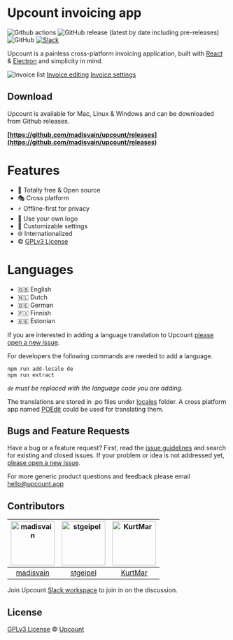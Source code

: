 # Upcount invoicing app

![Github actions](https://github.com/madisvain/upcount/workflows/Release/badge.svg) ![GitHub release (latest by date including pre-releases)](https://img.shields.io/github/v/release/madisvain/upcount?include_prereleases) ![GitHub](https://img.shields.io/github/license/madisvain/upcount) [![Slack](https://img.shields.io/badge/slack-upcount-green.svg?logo=slack)](https://join.slack.com/t/upcount/shared_invite/enQtOTY0Nzk5NTgzMjQ5LThlMWE3Y2YyNGY1MTc3M2Y1YmQ4YTdmZDYyNmJlYzBiNmQ0NTFhYjBkNzNjZjIwNWNlZDY2OTdiN2UwYzc3YWU)

Upcount is a painless cross-platform invoicing application, built with [React](https://reactjs.org/) & [Electron](https://electronjs.org/) and simplicity in mind.

![Invoice list](https://www.upcount.app/screenshots/invoices.png)
[Invoice editing](https://www.upcount.app/screenshots/invoice-edit.png)
[Invoice settings](https://www.upcount.app/screenshots/settings.png)

## Download

Upcount is available for Mac, Linux & Windows and can be downloaded from Github releases.

**[https://github.com/madisvain/upcount/releases](https://github.com/madisvain/upcount/releases)**

# Features
* 🎯 Totally free & Open source
* 🎭 Cross platform
* ⚡️ Offline-first for privacy
* 👾 Use your own logo
* 🍭 Customizable settings
* 🌐 Internationalized
* ©️ [GPLv3 License](https://github.com/madisvain/upcount/blob/master/LICENSE)

# Languages
* 🇬🇧 English
* 🇳🇱 Dutch
* 🇩🇪 German
* 🇫🇮 Finnish 
* 🇪🇪 Estonian

If you are interested in adding a language translation to Upcount [please open a new issue](https://github.com/madisvain/upcount/issues).

For developers the following commands are needed to add a language.

```shell
npm run add-locale de
npm run extract
```

_`de` must be replaced with the language code you are adding._

The translations are stored in .po files under [locales](https://github.com/madisvain/upcount/tree/master/src/locales) folder. A cross platform app named [POEdit](https://poedit.net/) could be used for translating them.

## Bugs and Feature Requests

Have a bug or a feature request? First, read the [issue guidelines](https://github.com/madisvain/upcount/blob/master/CONTRIBUTING.md#using-the-issue-tracker) and search for existing and closed issues. If your problem or idea is not addressed yet, [please open a new issue](https://github.com/madisvain/upcount/issues).

For more generic product questions and feedback please email [hello@upcount.app](mailto:hello@upcount.app)


## Contributors

[<img alt="madisvain" src="https://avatars2.githubusercontent.com/u/727994?v=4&s=200" width="100">](https://github.com/madisvain) |[<img alt="stgeipel" src="https://avatars3.githubusercontent.com/u/46808966?v=4&s=200" width="100">](https://github.com/stgeipel) |[<img alt="KurtMar" src="https://avatars1.githubusercontent.com/u/10009649?v=4&s=200" width="100">](https://github.com/KurtMar) |
:---:|:---:|:---:|
[madisvain](https://github.com/madisvain)|[stgeipel](https://github.com/stgeipel)|[KurtMar](https://github.com/KurtMar)|

Join Upcount [Slack workspace](https://join.slack.com/t/upcount/shared_invite/enQtOTY0Nzk5NTgzMjQ5LThlMWE3Y2YyNGY1MTc3M2Y1YmQ4YTdmZDYyNmJlYzBiNmQ0NTFhYjBkNzNjZjIwNWNlZDY2OTdiN2UwYzc3YWU) to join in on the discussion.

## License

[GPLv3 License](https://github.com/madisvain/upcount/blob/master/LICENSE) &copy; [Upcount](https://upcount.app)
